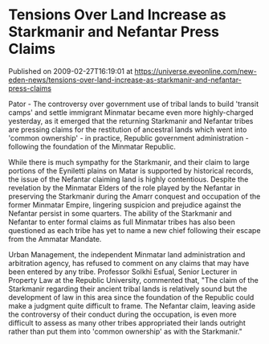 # Tensions Over Land Increase as Starkmanir and Nefantar Press Claims
Published on 2009-02-27T16:19:01 at https://universe.eveonline.com/new-eden-news/tensions-over-land-increase-as-starkmanir-and-nefantar-press-claims

Pator - The controversy over government use of tribal lands to build 'transit camps' and settle immigrant Minmatar became even more highly-charged yesterday, as it emerged that the returning Starkmanir and Nefantar tribes are pressing claims for the restitution of ancestral lands which went into 'common ownership' - in practice, Republic government administration - following the foundation of the Minmatar Republic.

While there is much sympathy for the Starkmanir, and their claim to large portions of the Eyniletti plains on Matar is supported by historical records, the issue of the Nefantar claiming land is highly contentious. Despite the revelation by the Minmatar Elders of the role played by the Nefantar in preserving the Starkmanir during the Amarr conquest and occupation of the former Minmatar Empire, lingering suspicion and prejudice against the Nefantar persist in some quarters. The ability of the Starkmanir and Nefantar to enter formal claims as full Minmatar tribes has also been questioned as each tribe has yet to name a new chief following their escape from the Ammatar Mandate.

Urban Management, the independent Minmatar land administration and arbitration agency, has refused to comment on any claims that may have been entered by any tribe. Professor Solkhi Esfual, Senior Lecturer in Property Law at the Republic University, commented that, "The claim of the Starkmanir regarding their ancient tribal lands is relatively sound but the development of law in this area since the foundation of the Republic could make a judgment quite difficult to frame. The Nefantar claim, leaving aside the controversy of their conduct during the occupation, is even more difficult to assess as many other tribes appropriated their lands outright rather than put them into 'common ownership' as with the Starkmanir."
